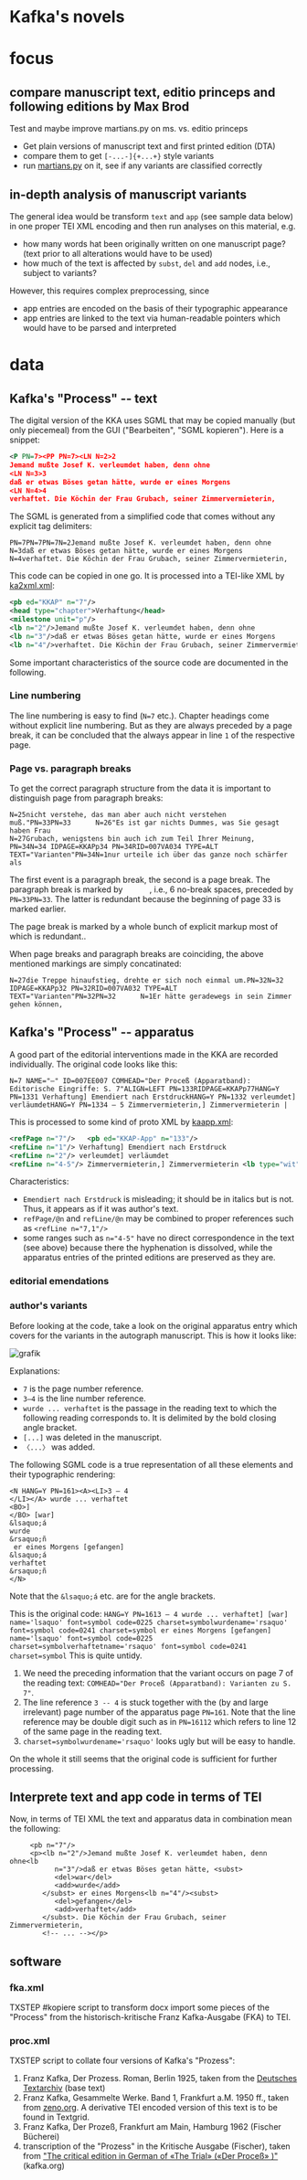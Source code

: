 Kafka's novels
=====
# focus

## compare manuscript text, editio princeps and following editions by Max Brod
Test and maybe improve martians.py on ms. vs. editio princeps
* Get plain versions of manuscript text and first printed edition (DTA)
* compare them to get `[-...-]{+...+}` style variants
* run [martians.py](https://github.com/dh-trier/martian/blob/master/collation/martians.py) on it, see if any variants are classified correctly

## in-depth analysis of manuscript variants
The general idea would be transform `text` and `app` (see sample data below) in one proper TEI XML encoding and then run analyses on this material, e.g.
* how many words hat been originally written on one manuscript page? (text prior to all alterations would have to be used)
* how much of the text is affected by `subst`, `del` and `add` nodes, i.e., subject to variants?

However, this requires complex preprocessing, since 
* app entries are encoded on the basis of their typographic appearance 
* app entries are linked to the text via human-readable pointers which would have to be parsed and interpreted

# data

## Kafka's "Process" -- text
The digital version of the KKA uses SGML that may be copied manually (but only piecemeal) from the GUI ("Bearbeiten", "SGML kopieren"). 
Here is a snippet: 
```xml
<P PN=7><PP PN=7><LN N=2>2 
Jemand mußte Josef K. verleumdet haben, denn ohne 
<LN N=3>3 
daß er etwas Böses getan hätte, wurde er eines Morgens 
<LN N=4>4 
verhaftet. Die Köchin der Frau Grubach, seiner Zimmervermieterin,
```
The SGML is generated from a simplified code that comes without any explicit tag delimiters:
```
PN=7PN=7PN=7N=2Jemand mußte Josef K. verleumdet haben, denn ohne
N=3daß er etwas Böses getan hätte, wurde er eines Morgens
N=4verhaftet. Die Köchin der Frau Grubach, seiner Zimmervermieterin,
```
This code can be copied in one go. It is processed into a TEI-like XML by [ka2xml.xml](ka2xml.xml):

```xml
<pb ed="KKAP" n="7"/>
<head type="chapter">Verhaftung</head>
<milestone unit="p"/>
<lb n="2"/>Jemand mußte Josef K. verleumdet haben, denn ohne
<lb n="3"/>daß er etwas Böses getan hätte, wurde er eines Morgens
<lb n="4"/>verhaftet. Die Köchin der Frau Grubach, seiner Zimmervermieterin,
```

Some important characteristics of the source code are documented in the following.

### Line numbering
The line numbering is easy to find (`N=7` etc.).
Chapter headings come without explicit line numbering.
But as they are always preceded by a page break, it can be concluded that the always appear in line `1` of the respective page.  

### Page vs. paragraph breaks
To get the correct paragraph structure from the data it is important to distinguish page from paragraph breaks:
```
N=25nicht verstehe, das man aber auch nicht verstehen muß."PN=33PN=33      N=26"Es ist gar nichts Dummes, was Sie gesagt haben Frau
N=27Grubach, wenigstens bin auch ich zum Teil Ihrer Meinung,
PN=34N=34 IDPAGE=KKAPp34 PN=34RID=007VA034 TYPE=ALT TEXT="Varianten"PN=34N=1nur urteile ich über das ganze noch schärfer als
```
The first event is a paragraph break, the second is a page break. 
The paragraph break is marked by `      `, i.e., 6 no-break spaces, preceded by `PN=33PN=33`. 
The latter is redundant because the beginning of page 33 is marked earlier.

The page break is marked by a whole bunch of explicit markup most of which is redundant..

When page breaks and paragraph breaks are coinciding, the above 
mentioned markings are simply concatinated:

`N=27die Treppe hinaufstieg, drehte er sich noch einmal um.PN=32N=32 IDPAGE=KKAPp32 PN=32RID=007VA032 TYPE=ALT TEXT="Varianten"PN=32PN=32      N=1Er hätte geradewegs in sein Zimmer gehen können,`

## Kafka's "Process" -- apparatus
A good part of the editorial interventions made in the KKA are recorded individually.
The original code looks like this:

`N=7 NAME="–" ID=007EE007 COMHEAD="Der Proceß (Apparatband): Editorische Eingriffe: S. 7"ALIGN=LEFT PN=133RIDPAGE=KKAPp77HANG=Y PN=1331 Verhaftung] Emendiert nach ErstdruckHANG=Y PN=1332 verleumdet] verläumdetHANG=Y PN=1334 – 5 Zimmervermieterin,] Zimmervermieterin |`

This is processed to some kind of proto XML by [kaapp.xml](kaapp.xml):

```xml
<refPage n="7"/>   <pb ed="KKAP-App" n="133"/>
<refLine n="1"/> Verhaftung] Emendiert nach Erstdruck
<refLine n="2"/> verleumdet] verläumdet
<refLine n="4-5"/> Zimmervermieterin,] Zimmervermieterin <lb type="wit"/>
```

Characteristics:
* `Emendiert nach Erstdruck` is misleading; it should be in italics but is not. Thus, it appears as if it was author's text.
* `refPage/@n` and `refLine/@n` may be combined to proper references such as `<refLine n="7,1"/>`
* some ranges such as `n="4-5"` have no direct correspondence in the text (see above) because there the hyphenation is dissolved, while the apparatus entries of the printed editions are preserved as they are.

### editorial emendations


### author's variants
Before looking at the code, take a look on the original apparatus entry which covers for the variants in the autograph manuscript.
This is how it looks like:

![grafik](https://github.com/gerritbruening/texthist/blob/master/kafka/sample-data/img/k-app_7%2C3-4.PNG)

Explanations:
- `7` is the page number reference.
- `3–4` is the line number reference.
- `wurde ... verhaftet` is the passage in the reading text to which the following reading corresponds to. It is delimited by the bold closing angle bracket. 
- `[...]` was deleted in the manuscript.
- `〈...〉` was added.

The following SGML code is a true representation of all these elements and their typographic rendering:
```
<N HANG=Y PN=161><A><LI>3 – 4
</LI></A> wurde ... verhaftet
<BO>]
</BO> [war] 
&lsaquo;á
wurde
&rsaquo;ñ
 er eines Morgens [gefangen] 
&lsaquo;á
verhaftet
&rsaquo;ñ
</N>
```
Note that the `&lsaquo;á` etc. are for the angle brackets.

This is the original code:
`HANG=Y PN=1613 – 4 wurde ... verhaftet] [war] name='lsaquo' font=symbol code=0225 charset=symbolwurdename='rsaquo' font=symbol code=0241 charset=symbol er eines Morgens [gefangen] name='lsaquo' font=symbol code=0225 charset=symbolverhaftetname='rsaquo' font=symbol code=0241 charset=symbol`
This is quite untidy.
1. We need the preceding information that the variant occurs on page 7 of the reading text: `COMHEAD="Der Proceß (Apparatband): Varianten zu S. 7"`.
1. The line reference `3 -- 4` is stuck together with the (by and large irrelevant) page number of the apparatus page `PN=161`. Note that the line reference may be double digit such as in `PN=16112` which refers to line 12 of the same page in the reading text.
1. `charset=symbolwurdename='rsaquo'` looks ugly but will be easy to handle.

On the whole it still seems that the original code is sufficient for further processing.

## Interprete text and app code in terms of TEI
Now, in terms of TEI XML the text and apparatus data in combination mean the following:

         <pb n="7"/>
         <p><lb n="2"/>Jemand mußte Josef K. verleumdet haben, denn ohne<lb
               n="3"/>daß er etwas Böses getan hätte, <subst>
               <del>war</del>
               <add>wurde</add>
            </subst> er eines Morgens<lb n="4"/><subst>
               <del>gefangen</del>
               <add>verhaftet</add>
            </subst>. Die Köchin der Frau Grubach, seiner Zimmervermieterin,
            <!-- ... --></p>
            
            
## software

### fka.xml
TXSTEP #kopiere script to transform docx import some pieces of the "Process" from the historisch-kritische Franz Kafka-Ausgabe (FKA) to TEI.

### proc.xml
TXSTEP script to collate four versions of Kafka's "Prozess": 
1. Franz Kafka, Der Prozess. Roman, Berlin 1925, taken from the [Deutsches Textarchiv](http://www.deutschestextarchiv.de/dtaq/book/show/kafka_prozess_1925) (base text)
1. Franz Kafka, Gesammelte Werke. Band 1, Frankfurt a.M. 1950 ff., taken from [zeno.org](http://www.zeno.org/Literatur/M/Kafka,+Franz/Romane/Der+Proze%C3%9F). A derivative TEI encoded version of this text is to be found in Textgrid.
2. Franz Kafka, Der Prozeß, Frankfurt am Main, Hamburg 1962 (Fischer Bücherei)
3. transcription of the "Prozess" in the Kritische Ausgabe (Fischer), taken from ["The critical edition in German of «The Trial» («Der Proceß» )"](http://www.kafka.org/index.php?trial) (kafka.org)